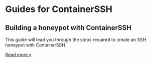 <h1>Guides for ContainerSSH</h1>

<div class="grid">
<div class="grid__box">
<h2>Building a honeypot with ContainerSSH</h2>
<p>This guide will lead you through the steps required to create an SSH honeypot with ContainerSSH.</p>
<p><a href="/guides/honeypot/" class="md-button">Read more »</a></p>
</div>
</div>